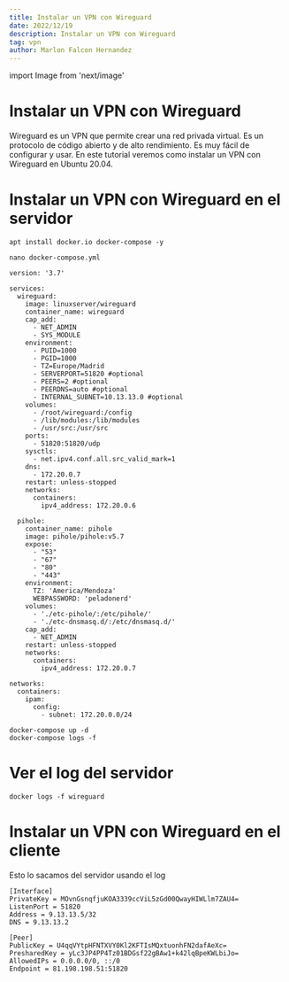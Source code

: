 ```yaml
---
title: Instalar un VPN con Wireguard
date: 2022/12/19
description: Instalar un VPN con Wireguard
tag: vpn
author: Marlon Falcon Hernandez
---
```

import Image from 'next/image'

# Instalar un VPN con Wireguard
Wireguard es un VPN que permite crear una red privada virtual. Es un protocolo de código abierto y de alto rendimiento. Es muy fácil de configurar y usar. En este tutorial veremos como instalar un VPN con Wireguard en Ubuntu 20.04.

# Instalar un VPN con Wireguard en el servidor
```
apt install docker.io docker-compose -y
```

```
nano docker-compose.yml
```

```
version: '3.7'

services:
  wireguard:
    image: linuxserver/wireguard
    container_name: wireguard
    cap_add:
      - NET_ADMIN
      - SYS_MODULE
    environment:
      - PUID=1000
      - PGID=1000
      - TZ=Europe/Madrid
      - SERVERPORT=51820 #optional
      - PEERS=2 #optional
      - PEERDNS=auto #optional
      - INTERNAL_SUBNET=10.13.13.0 #optional
    volumes:
      - /root/wireguard:/config
      - /lib/modules:/lib/modules
      - /usr/src:/usr/src
    ports:
      - 51820:51820/udp
    sysctls:
      - net.ipv4.conf.all.src_valid_mark=1
    dns:
      - 172.20.0.7
    restart: unless-stopped
    networks:
      containers:
        ipv4_address: 172.20.0.6

  pihole:
    container_name: pihole
    image: pihole/pihole:v5.7
    expose:
      - "53"
      - "67"
      - "80"
      - "443"
    environment:
      TZ: 'America/Mendoza'
      WEBPASSWORD: 'peladonerd'
    volumes:
      - './etc-pihole/:/etc/pihole/'
      - './etc-dnsmasq.d/:/etc/dnsmasq.d/'
    cap_add:
      - NET_ADMIN
    restart: unless-stopped
    networks:
      containers:
        ipv4_address: 172.20.0.7

networks:
  containers:
    ipam:
      config:
        - subnet: 172.20.0.0/24
```


```
docker-compose up -d
docker-compose logs -f
```

# Ver el log del servidor
```
docker logs -f wireguard
```


# Instalar un VPN con Wireguard en el cliente
Esto lo sacamos del servidor usando el log
```
[Interface]
PrivateKey = MOvnGsnqfjuKOA3339ccViL5zGd00QwayHIWLlm7ZAU4=
ListenPort = 51820
Address = 9.13.13.5/32
DNS = 9.13.13.2

[Peer]
PublicKey = U4qqVYtpHFNTXVY0Kl2KFTIsMQxtuonhFN2dafAeXc=
PresharedKey = yLc3JP4PP4Tz01BDGsf22gBAw1+k42lqBpeKWLbiJo=
AllowedIPs = 0.0.0.0/0, ::/0
Endpoint = 81.198.198.51:51820
```

